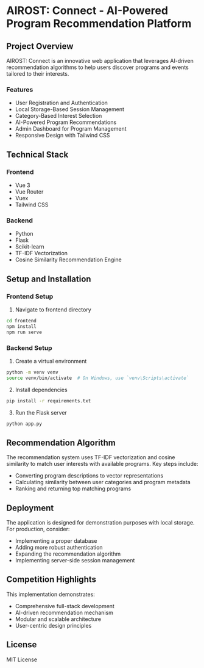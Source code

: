 # AIROST: Connect - AI-Powered Program Recommendation Platform

## Project Overview

AIROST: Connect is an innovative web application that leverages AI-driven recommendation algorithms to help users discover programs and events tailored to their interests.

### Features

- User Registration and Authentication
- Local Storage-Based Session Management
- Category-Based Interest Selection
- AI-Powered Program Recommendations
- Admin Dashboard for Program Management
- Responsive Design with Tailwind CSS

## Technical Stack

### Frontend
- Vue 3
- Vue Router
- Vuex
- Tailwind CSS

### Backend
- Python
- Flask
- Scikit-learn
- TF-IDF Vectorization
- Cosine Similarity Recommendation Engine

## Setup and Installation

### Frontend Setup
1. Navigate to frontend directory
```bash
cd frontend
npm install
npm run serve
```

### Backend Setup
1. Create a virtual environment
```bash
python -m venv venv
source venv/bin/activate  # On Windows, use `venv\Scripts\activate`
```

2. Install dependencies
```bash
pip install -r requirements.txt
```

3. Run the Flask server
```bash
python app.py
```

## Recommendation Algorithm

The recommendation system uses TF-IDF vectorization and cosine similarity to match user interests with available programs. Key steps include:
- Converting program descriptions to vector representations
- Calculating similarity between user categories and program metadata
- Ranking and returning top matching programs

## Deployment

The application is designed for demonstration purposes with local storage. For production, consider:
- Implementing a proper database
- Adding more robust authentication
- Expanding the recommendation algorithm
- Implementing server-side session management

## Competition Highlights

This implementation demonstrates:
- Comprehensive full-stack development
- AI-driven recommendation mechanism
- Modular and scalable architecture
- User-centric design principles

## License
MIT License
